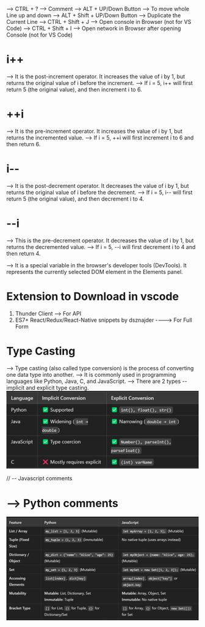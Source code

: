 --> CTRL + ? --> Comment
--> ALT + UP/Down Button --> To move whole Line up and down
--> ALT + Shift + UP/Down Button --> Duplicate the Current Line
--> CTRL + Shift + J --> Open console in Browser (not for VS Code)
--> CTRL + Shift + I --> Open network in Browser after opening Console (not for VS Code)

# i++

--> It is the post-increment operator. It increases the value of i by 1, but returns the original value of i before the increment.
--> If i = 5, i++ will first return 5 (the original value), and then increment i to 6.

# ++i

--> It is the pre-increment operator. It increases the value of i by 1, but returns the incremented value.
--> If i = 5, ++i will first increment i to 6 and then return 6.

# i--

--> It is the post-decrement operator. It decreases the value of i by 1, but returns the original value of i before the decrement.
--> If i = 5, i-- will first return 5 (the original value), and then decrement i to 4.

# --i

--> This is the pre-decrement operator. It decreases the value of i by 1, but returns the decremented value.
--> If i = 5, --i will first decrement i to 4 and then return 4.

--> It is a special variable in the browser's developer tools (DevTools). It represents the currently selected DOM element in the Elements panel.

# Extension to Download in vscode

1. Thunder Client --> For API
2. ES7+ React/Redux/React-Native snippets by dsznajder ----> For Full Form

# Type Casting

--> Type casting (also called type conversion) is the process of converting one data type into another.
--> It is commonly used in programming languages like Python, Java, C, and JavaScript.
--> There are 2 types --implicit and explicit type casting.
![Difference between implicit and explicit regarding different programming language](image.png)

// -- Javascript comments

# --> Python comments

![bracket differences in python and javascript](image-1.png)
